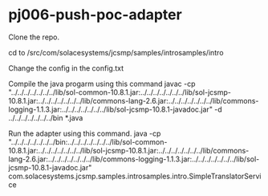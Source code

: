 # pj006-push-poc-adapter

Clone the repo.

cd to /src/com/solacesystems/jcsmp/samples/introsamples/intro

Change the config in the config.txt

Compile the java progarm using this command
javac -cp "../../../../../../../lib/sol-common-10.8.1.jar:../../../../../../../lib/sol-jcsmp-10.8.1.jar:../../../../../../../lib/commons-lang-2.6.jar:../../../../../../../lib/commons-logging-1.1.3.jar:../../../../../../../lib/sol-jcsmp-10.8.1-javadoc.jar" -d ../../../../../../../bin *.java

Run the adapter using this command.
java -cp "../../../../../../../bin:../../../../../../../lib/sol-common-10.8.1.jar:../../../../../../../lib/sol-jcsmp-10.8.1.jar:../../../../../../../lib/commons-lang-2.6.jar:../../../../../../../lib/commons-logging-1.1.3.jar:../../../../../../../lib/sol-jcsmp-10.8.1-javadoc.jar" com.solacesystems.jcsmp.samples.introsamples.intro.SimpleTranslatorService

